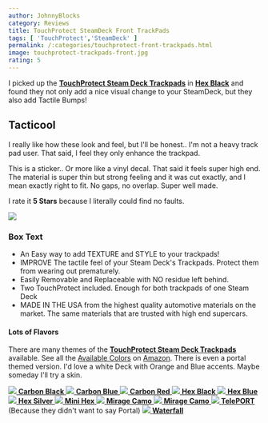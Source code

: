```yaml
---
author: JohnnyBlocks
category: Reviews
title: TouchProtect SteamDeck Front TrackPads
tags: [ 'TouchProtect','SteamDeck' ]
permalink: /:categories/touchprotect-front-trackpads.html
image: touchprotect-trackpads-front.jpg
rating: 5
---
```


I picked up the [**TouchProtect Steam Deck Trackpads**](https://amzn.to/3GDfyp4) in [**Hex Black**](https://amzn.to/3GDfyp4) and found they not only add a nice visual change to your SteamDeck, but they also add Tactile Bumps! <!--more-->

## Tacticool

I really like how these look and feel, but I'll be honest..  I'm not a heavy track pad user.   That said, I feel they only enhance the trackpad.  

This is a sticker.. Or more like a vinyl decal.  That said it feels super high end. The material is super thin but strong feeling and it was cut exactly, and I mean exactly right to fit.    No gaps, no overlap.  Super well made.

I rate it **5 Stars** because I literally could find no faults.  

<a href="https://www.amazon.com/TouchProtect-Steam-Deck-Tactile-Feedback-Trackpads/dp/B09S3X74CV?crid=31EGXRKXQIE69&keywords=stream%2Bdeck%2Btouchpad&qid=1672872189&sprefix=stream%2Bdeck%2Btouchpad%2Caps%2C123&sr=8-5&th=1&linkCode=li3&tag=johnnyblocks.com-20&linkId=c4f7a1ca5bcfa89e1517a63850745619&language=en_US&ref_=as_li_ss_il" target="_blank"><img border="0" src="//ws-na.amazon-adsystem.com/widgets/q?_encoding=UTF8&ASIN=B09S3X74CV&Format=_SL250_&ID=AsinImage&MarketPlace=US&ServiceVersion=20070822&WS=1&tag=johnnyblocks.com-20&language=en_US" ></a><img src="https://ir-na.amazon-adsystem.com/e/ir?t=johnnyblocks.com-20&language=en_US&l=li3&o=1&a=B09S3X74CV" width="1" height="1" border="0" alt="" style="border:none !important; margin:0px !important;" />

### Box Text

- An Easy way to add TEXTURE and STYLE to your trackpads!
- IMPROVE The tactile feel of your Steam Deck's Trackpads. Protect them from wearing out prematurely.
- Easily Removable and Replaceable with NO residue left behind.
- Two TouchProtect included. Enough for both trackpads of one Steam Deck
- MADE IN THE USA from the highest quality automotive materials on the market. The same materials that are trusted with high end supercars.

#### Lots of Flavors

There are many themes of the [**TouchProtect Steam Deck Trackpads**](https://amzn.to/3GDfyp4) available.  See all the [Available Colors](https://amzn.to/3jRPzBl) on [Amazon](https://amzn.to/3jRPzBl).
There is even a portal themed version.  I'd love a white Deck with Orange and Blue accents.  Maybe someday I'll try a skin.

<a href="https://www.amazon.com/TouchProtect-Steam-Deck-Tactile-Feedback-Trackpads/dp/B09S3XXNSS?crid=31EGXRKXQIE69&keywords=stream%2Bdeck%2Btouchpad&qid=1672872189&sprefix=stream%2Bdeck%2Btouchpad%2Caps%2C123&sr=8-5&th=1&linkCode=li3&tag=johnnyblocks.com-20&linkId=4ea6b24d44302e8f2de5468dd923b189&language=en_US&ref_=as_li_ss_il" target="_blank">
<img style="max-width: 200px;" src="https://m.media-amazon.com/images/I/816aTk8ERhL._SL1500_.jpg">
<strong>Carbon Black</strong>
</a>

<a href="https://www.amazon.com/TouchProtect-Steam-Deck-Tactile-Feedback-Trackpads/dp/B09S3XXNSS?crid=31EGXRKXQIE69&keywords=stream%2Bdeck%2Btouchpad&qid=1672872189&sprefix=stream%2Bdeck%2Btouchpad%2Caps%2C123&sr=8-5&th=1&linkCode=li3&tag=johnnyblocks.com-20&linkId=4ea6b24d44302e8f2de5468dd923b189&language=en_US&ref_=as_li_ss_il" target="_blank">
<img style="max-width: 200px;" src="https://m.media-amazon.com/images/I/718Iqk0HVTL._SL1500_.jpg">
<strong>Carbon Blue</strong>
</a>

<a href="https://www.amazon.com/TouchProtect-Steam-Deck-Tactile-Feedback-Trackpads/dp/B09S3XXNSS?crid=31EGXRKXQIE69&keywords=stream%2Bdeck%2Btouchpad&qid=1672872189&sprefix=stream%2Bdeck%2Btouchpad%2Caps%2C123&sr=8-5&th=1&linkCode=li3&tag=johnnyblocks.com-20&linkId=4ea6b24d44302e8f2de5468dd923b189&language=en_US&ref_=as_li_ss_il" target="_blank">
<img style="max-width: 200px;" src="https://m.media-amazon.com/images/I/71J-E28DYHL._SL1500_.jpg">
<strong>Carbon Red</strong>
</a>

<a href="https://www.amazon.com/TouchProtect-Steam-Deck-Tactile-Feedback-Trackpads/dp/B09S3XXNSS?crid=31EGXRKXQIE69&keywords=stream%2Bdeck%2Btouchpad&qid=1672872189&sprefix=stream%2Bdeck%2Btouchpad%2Caps%2C123&sr=8-5&th=1&linkCode=li3&tag=johnnyblocks.com-20&linkId=4ea6b24d44302e8f2de5468dd923b189&language=en_US&ref_=as_li_ss_il" target="_blank">
<img style="max-width: 200px;" src="https://m.media-amazon.com/images/I/81DN2+9zHFL._SL1500_.jpg">
<strong>Hex Black</strong>
</a>

<a href="https://www.amazon.com/TouchProtect-Steam-Deck-Tactile-Feedback-Trackpads/dp/B09S3XXNSS?crid=31EGXRKXQIE69&keywords=stream%2Bdeck%2Btouchpad&qid=1672872189&sprefix=stream%2Bdeck%2Btouchpad%2Caps%2C123&sr=8-5&th=1&linkCode=li3&tag=johnnyblocks.com-20&linkId=4ea6b24d44302e8f2de5468dd923b189&language=en_US&ref_=as_li_ss_il" target="_blank">
<img style="max-width: 200px;" src="https://m.media-amazon.com/images/I/81qR8q3qCML._SL1500_.jpg">
<strong>Hex Blue</strong>
</a>

<a href="https://www.amazon.com/TouchProtect-Steam-Deck-Tactile-Feedback-Trackpads/dp/B09S3XXNSS?crid=31EGXRKXQIE69&keywords=stream%2Bdeck%2Btouchpad&qid=1672872189&sprefix=stream%2Bdeck%2Btouchpad%2Caps%2C123&sr=8-5&th=1&linkCode=li3&tag=johnnyblocks.com-20&linkId=4ea6b24d44302e8f2de5468dd923b189&language=en_US&ref_=as_li_ss_il" target="_blank">
<img style="max-width: 200px;" src="https://m.media-amazon.com/images/I/71jmK5qJxsL._SL1500_.jpg">
<strong>Hex Silver</strong>
</a>

<a href="https://www.amazon.com/TouchProtect-Steam-Deck-Tactile-Feedback-Trackpads/dp/B09S3XXNSS?crid=31EGXRKXQIE69&keywords=stream%2Bdeck%2Btouchpad&qid=1672872189&sprefix=stream%2Bdeck%2Btouchpad%2Caps%2C123&sr=8-5&th=1&linkCode=li3&tag=johnnyblocks.com-20&linkId=4ea6b24d44302e8f2de5468dd923b189&language=en_US&ref_=as_li_ss_il" target="_blank">
<img style="max-width: 200px;" src="https://m.media-amazon.com/images/I/81tasuw0-tL._SL1500_.jpg">
<strong>Mini Hex</strong>
</a>

<a href="https://www.amazon.com/TouchProtect-Steam-Deck-Tactile-Feedback-Trackpads/dp/B09S3XXNSS?crid=31EGXRKXQIE69&keywords=stream%2Bdeck%2Btouchpad&qid=1672872189&sprefix=stream%2Bdeck%2Btouchpad%2Caps%2C123&sr=8-5&th=1&linkCode=li3&tag=johnnyblocks.com-20&linkId=4ea6b24d44302e8f2de5468dd923b189&language=en_US&ref_=as_li_ss_il" target="_blank">
<img style="max-width: 200px;" src="https://m.media-amazon.com/images/I/81RBRu-0apL._SL1500_.jpg">
<strong>Mirage Camo</strong>
</a>

<a href="https://www.amazon.com/TouchProtect-Steam-Deck-Tactile-Feedback-Trackpads/dp/B09S3XXNSS?crid=31EGXRKXQIE69&keywords=stream%2Bdeck%2Btouchpad&qid=1672872189&sprefix=stream%2Bdeck%2Btouchpad%2Caps%2C123&sr=8-5&th=1&linkCode=li3&tag=johnnyblocks.com-20&linkId=4ea6b24d44302e8f2de5468dd923b189&language=en_US&ref_=as_li_ss_il" target="_blank">
<img style="max-width: 200px;" src="https://m.media-amazon.com/images/I/81RBRu-0apL._SL1500_.jpg">
<strong>Mirage Camo</strong>
</a>

<a href="https://www.amazon.com/TouchProtect-Steam-Deck-Tactile-Feedback-Trackpads/dp/B09S3XXNSS?crid=31EGXRKXQIE69&keywords=stream%2Bdeck%2Btouchpad&qid=1672872189&sprefix=stream%2Bdeck%2Btouchpad%2Caps%2C123&sr=8-5&th=1&linkCode=li3&tag=johnnyblocks.com-20&linkId=4ea6b24d44302e8f2de5468dd923b189&language=en_US&ref_=as_li_ss_il" target="_blank">
<img style="max-width: 200px;" src="https://m.media-amazon.com/images/I/81CxpRqd1fL._SL1500_.jpg">
<strong>TelePORT</a></strong> (Because they didn't want to say Portal)

<a href="https://www.amazon.com/TouchProtect-Steam-Deck-Tactile-Feedback-Trackpads/dp/B09S3XXNSS?crid=31EGXRKXQIE69&keywords=stream%2Bdeck%2Btouchpad&qid=1672872189&sprefix=stream%2Bdeck%2Btouchpad%2Caps%2C123&sr=8-5&th=1&linkCode=li3&tag=johnnyblocks.com-20&linkId=4ea6b24d44302e8f2de5468dd923b189&language=en_US&ref_=as_li_ss_il" target="_blank">
<img style="max-width: 200px;" src="https://m.media-amazon.com/images/I/81C5h9O1w7L._SL1500_.jpg">
<strong>Waterfall</strong>
</a>
